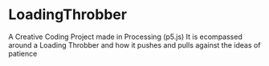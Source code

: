 # LoadingThrobber
A Creative Coding Project made in Processing (p5.js) It is ecompassed around a Loading Throbber and how it pushes and pulls against the ideas of patience
